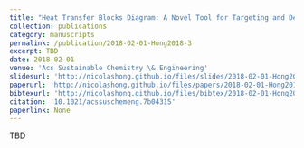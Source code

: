 ```yaml
---
title: "Heat Transfer Blocks Diagram: A Novel Tool for Targeting and Design of Heat Exchanger Networks Inside Heat Integrated Water Allocation Networks"
collection: publications
category: manuscripts
permalink: /publication/2018-02-01-Hong2018-3
excerpt: TBD
date: 2018-02-01
venue: 'Acs Sustainable Chemistry \& Engineering'
slidesurl: 'http://nicolashong.github.io/files/slides/2018-02-01-Hong2018-3.pdf'
paperurl: 'http://nicolashong.github.io/files/papers/2018-02-01-Hong2018-3.pdf'
bibtexurl: 'http://nicolashong.github.io/files/bibtex/2018-02-01-Hong2018-3.bib'
citation: '10.1021/acssuschemeng.7b04315'
paperlink: None
---
```


TBD
